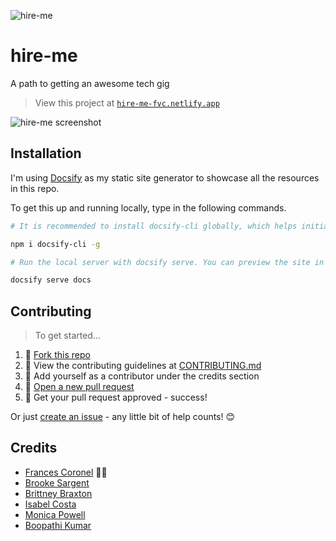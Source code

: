 ![hire-me](https://i.imgur.com/4izvPGc.png)

# hire-me

A path to getting an awesome tech gig

> View this project at [`hire-me-fvc.netlify.app`](https://hire-me-fvc.netlify.app/)

![hire-me screenshot](https://i.imgur.com/AsCP5S1.png)

## Installation

I'm using [Docsify](https://docsify.js.org/) as my static site generator to showcase all the resources in this repo.

To get this up and running locally, type in the following commands.

```bash
# It is recommended to install docsify-cli globally, which helps initializing and previewing the website locally.

npm i docsify-cli -g

# Run the local server with docsify serve. You can preview the site in your browser on http://localhost:3000.

docsify serve docs
```

## Contributing

> To get started...

1.  🍴 [Fork this repo](https://github.com/francescoronel/hire-me#fork-destination-box)
2.  🔨 View the contributing guidelines at [CONTRIBUTING.md](/CONTRIBUTING.md)
3.  👥 Add yourself as a contributor under the credits section
4.  🔧 [Open a new pull request](https://github.com/francescoronel/hire-me/compare)
5.  🎉 Get your pull request approved - success!

Or just [create an issue](https://github.com/francescoronel/hire-me/issues) - any little bit of help counts! 😊

## Credits

- [Frances Coronel](http://francescoronel.com) 🍫🍓
- [Brooke Sargent](https://github.com/brookesargent)
- [Brittney Braxton](https://github.com/mintii)
- [Isabel Costa](https://github.com/isabelcosta)
- [Monica Powell](https://github.com/m0nica)
- [Boopathi Kumar](https://github.com/boopathikumar018)
